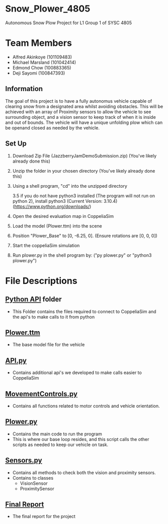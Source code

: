 # Snow_Plower_4805
Autonomous Snow Plow Project for L1 Group 1 of SYSC 4805
# Team Members
- Alfred Akinkoye (101109483)
- Michael Marsland (101042414)
- Edmond Chow (100883365)
- Deji Sayomi (100847393)

## Information
The goal of this project is to have a fully autonomus vehicle capable of clearing snow from a designated area whilst avoiding obstacles. This will be achieved with an array of Proximity sensors to allow the vehicle to see surrounding object, and a vision sensor to keep track of when it is inside and out of bounds. The vehicle will have a unique unfolding plow which can be openand closed as needed by the vehicle.
  
## Set Up
1. Download Zip File (JazzberryJamDemoSubmission.zip) (You've likely already done this)

2. Unzip the folder in your chosen directory (You've likely already done this)

3. Using a shell program, "cd" into the unzipped directory
    
    3.5 if you do not have python3 installed (The program will not run on python 2), install python3 (Current Version: 3.10.4) (https://www.python.org/downloads/)

4. Open the desired evaluation map in CoppeliaSim

5. Load the model (Plower.ttm) into the scene

6. Position "Plower_Base" to [0, -6.25, 0]. (Ensure rotations are [0, 0, 0])

7. Start the coppeliaSim simulation

8. Run plower.py in the shell program by: ("py plower.py" or "python3 plower.py")

# File Descriptions
  ## [Python API](https://github.com/Alfred-Akinkoye/Snow_Plower_4805/tree/main/Main/PythonAPI) folder
  - This Folder contains the files required to connect to CoppeliaSim and the api's to make calls to it from python
  ## [Plower.ttm](https://github.com/Alfred-Akinkoye/Snow_Plower_4805/blob/main/Main/Plower.ttm)
  - The base model file for the vehicle
  ## [API.py](https://github.com/Alfred-Akinkoye/Snow_Plower_4805/blob/main/Main/api.py)
  - Contains additional api's we developed to make calls easier to CoppeliaSim
  ## [MovementControls.py](https://github.com/Alfred-Akinkoye/Snow_Plower_4805/blob/main/Main/movementControl.py)
  - Contains all functions related to motor controls and vehicle orientation.
  ## [Plower.py](https://github.com/Alfred-Akinkoye/Snow_Plower_4805/blob/main/Main/plower.py)
  - Contains the main code to run the program
  - This is where our base loop resides, and this script calls the other scripts as needed to keep our vehicle on task.
  ## [Sensors.py](https://github.com/Alfred-Akinkoye/Snow_Plower_4805/blob/main/Main/sensors.py)
  - Contains all methods to check both the vision and proximity sensors.
  - Contains to classes
    - VisionSensor
    - ProximitySensor
  ## [Final Report](https://github.com/Alfred-Akinkoye/Snow_Plower_4805/blob/main/SYSC4805%20-%20L1_G1%20-%20Jazzberry%20Jam%20-%20Final%20Report.pdf)
  - The final report for the project

